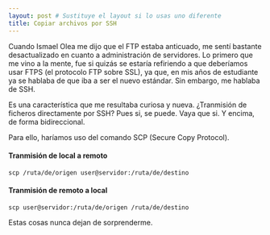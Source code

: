```yaml
---
layout: post # Sustituye el layout si lo usas uno diferente
title: Copiar archivos por SSH
---
```


Cuando Ismael Olea me dijo que el FTP estaba anticuado, me sentí bastante desactualizado en cuanto a administración de servidores. Lo primero que me vino a la mente, fue si quizás se estaría refiriendo a que deberíamos usar FTPS (el protocolo FTP sobre SSL), ya que, en mis años de estudiante ya se hablaba de que iba a ser el nuevo estándar. Sin embargo, me hablaba de SSH.

Es una característica que me resultaba curiosa y nueva. ¿Tranmisión de ficheros directamente por SSH? Pues si, se puede. Vaya que si. Y encima, de forma bidireccional.

Para ello, haríamos uso del comando SCP (Secure Copy Protocol).

#### Tranmisión de local a remoto

    scp /ruta/de/origen user@servidor:/ruta/de/destino

#### Tranmisión de remoto a local

    scp user@servidor:/ruta/de/origen /ruta/de/destino
    
Estas cosas nunca dejan de sorprenderme.
